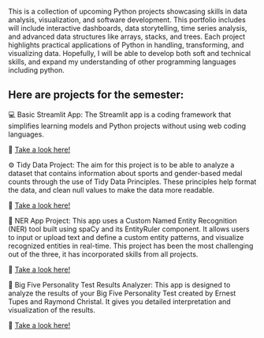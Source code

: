 This is a collection of upcoming Python projects showcasing skills in data analysis, visualization, and software development. This portfolio includes will include interactive dashboards, data storytelling, time series analysis, and advanced data structures like arrays, stacks, and trees. Each project highlights practical applications of Python in handling, transforming, and visualizing data. Hopefully, I will be able to develop both soft and technical skills, and expand my understanding of other programming languages including python.

## Here are projects for the semester:
💻 Basic Streamlit App: The Streamlit app is a coding framework that simplifies learning models and Python projects without using web coding languages.

📎 [Take a look here!](https://github.com/paulinaromerosdl/ROMERO-python-portfolio/tree/main/basic_streamlit_app)

⚙️ Tidy Data Project: The aim for this project is to be able to analyze a dataset that contains information about sports and gender-based medal counts through the use of Tidy Data Principles. These principles help format the data, and clean null values to make the data more readable.

📎 [Take a look here!](TidyData-Project)

📖 NER App Project: This app uses a Custom Named Entity Recognition (NER) tool built using spaCy and its EntityRuler component. It allows users to input or upload text and define a custom entity patterns, and visualize recognized entities in real-time. This project has been the most challenging out of the three, it has incorporated skills from all projects.

📎 [Take a look here!](NERStreamlitApp)

🧠 Big Five Personality Test Results Analyzer: This app is designed to analyze the results of your Big Five Personality Test created by Ernest Tupes and Raymond Christal. It gives you detailed interpretation and visualization of the results.

📎 [Take a look here!](https://github.com/paulinaromerosdl/ROMERO-python-portfolio/tree/main/StreamlitAppFinal) 


